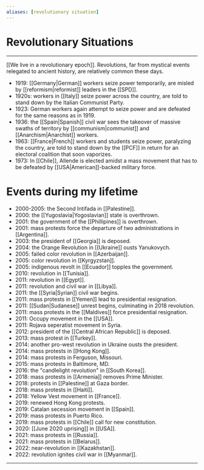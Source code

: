 ```yaml
---
aliases: [revolutionary situation]
---
```

# Revolutionary Situations
---
[[We live in a revolutionary epoch]]. Revolutions, far from mystical events relegated to ancient history, are relatively common these days. 

- 1919: [[Germany|German]] workers seize power temporarily, are misled by [[reformism|reformist]] leaders in the [[SPD]].
- 1920s: workers in [[Italy]] seize power across the country, are told to stand down by the Italian Communist Party.
- 1923: German workers again attempt to seize power and are defeated for the same reasons as in 1919.
- 1936: the [[Spain|Spanish]] civil war sees the takeover of massive swaths of territory by [[communism|communist]] and [[Anarchism|Anarchist]] workers. 
- 1963: [[France|French]] workers and students seize power, paralyzing the country, are told to stand down by the [[PCF]] in return for an electoral coalition that soon vaporizes.
- 1973: In [[Chile]], Allende is elected amidst a mass movement that has to be defeated by [[USA|American]]-backed military force.

# Events during my lifetime
- 2000-2005: the Second Intifada in [[Palestine]]. 
- 2000: the [[Yugoslavia|Yogoslavian]] state is overthrown.
- 2001: the government of the [[Phillipines]] is overthrown.
- 2001: mass protests force the departure of two administrations in [[Argentina]]. 
- 2003: the president of [[Georgia]] is deposed.
- 2004: the Orange Revolution in [[Ukraine]] ousts Yanukovych.
- 2005: failed color revolution in [[Azerbaijan]]. 
- 2005: color revolution in [[Kyrgyzstan]]. 
- 2005: indigenous revolt in [[Ecuador]] topples the government.
- 2010: revolution in [[Tunisia]]. 
- 2011: revolution in [[Egypt]]. 
- 2011: revolution and civil war in [[Libya]]. 
- 2011: the [[Syria|Syrian]] civil war begins. 
- 2011: mass protests in [[Yemen]] lead to presidential resignation.
- 2011: [[Sudan|Sudanese]] unrest begins, culminating in 2018 revolution. 
- 2011: mass protests in the [[Maldives]] force presidential resignation.
- 2011: Occupy movement in the [[USA]]. 
- 2011: Rojava seperatist movement in Syria.
- 2012: president of the [[Central African Republic]] is deposed.
- 2013: mass protest in [[Turkey]]. 
- 2014: another pro-west revolution in Ukraine ousts the president.
- 2014: mass protests in [[Hong Kong]]. 
- 2014: mass protests in Ferguson, Missouri. 
- 2015: mass protests in Baltimore, MD. 
- 2016: the "candlelight revolution" in [[South Korea]]. 
- 2018: mass protests in [[Armenia]] removes Prime Minister.
- 2018: protests in [[Palestine]] at Gaza border. 
- 2018: mass protests in [[Haiti]]. 
- 2018: Yellow Vest movement in [[France]]. 
- 2019: renewed Hong Kong protests.
- 2019: Catalan secession movement in [[Spain]]. 
- 2019: mass protests in Puerto Rico.
- 2019: mass protests in [[Chile]] call for new constitution.
- 2020: [[June 2020 uprising]] in [[USA]]. 
- 2021: mass protests in [[Russia]]. 
- 2021: mass protests in [[Belarus]]. 
- 2022: near-revolution in [[Kazakhstan]]. 
- 2022: revolution ignites civil war in [[Myanmar]]. 

---
[1]: https://en.wikipedia.org/wiki/List_of_revolutions_and_rebellions#2000s